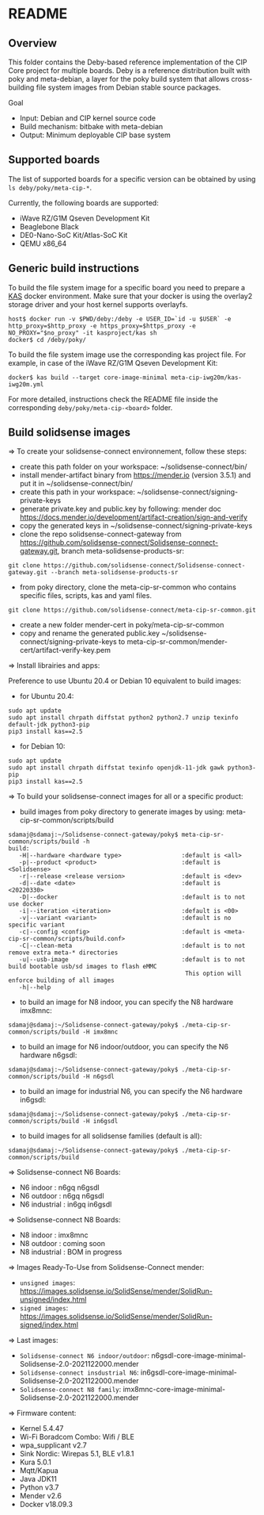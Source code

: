 README
======

Overview
--------

This folder contains the Deby-based reference implementation of the
CIP Core project for multiple boards. Deby is a reference distribution 
built with poky and meta-debian, a layer for the poky build system that 
allows cross-building file system images from Debian stable source 
packages.

Goal
  * Input: Debian and CIP kernel source code
  * Build mechanism: bitbake with meta-debian
  * Output: Minimum deployable CIP base system

Supported boards
----------------

The list of supported boards for a specific version can be obtained by 
using `ls deby/poky/meta-cip-*`.

Currently, the following boards are supported:
  * iWave RZ/G1M Qseven Development Kit
  * Beaglebone Black
  * DE0-Nano-SoC Kit/Atlas-SoC Kit
  * QEMU x86_64

Generic build instructions
--------------------------

To build the file system image for a specific board you need to
prepare a [KAS](https://github.com/siemens/kas) docker environment.
Make sure that your docker is using the overlay2 storage driver and
your host kernel supports overlayfs.


```shell
host$ docker run -v $PWD/deby:/deby -e USER_ID=`id -u $USER` -e http_proxy=$http_proxy -e https_proxy=$https_proxy -e NO_PROXY="$no_proxy" -it kasproject/kas sh
docker$ cd /deby/poky/
```

To build the file system image use the corresponding kas project file. 
For example, in case of the iWave RZ/G1M Qseven Development Kit:

```shell
docker$ kas build --target core-image-minimal meta-cip-iwg20m/kas-iwg20m.yml
```

For more detailed, instructions check the README file inside the
corresponding `deby/poky/meta-cip-<board>` folder.

Build solidsense images
-----------------------
=> To create your solidsense-connect environnement, follow these steps:

* create this path folder on your workspace: ~/solidsense-connect/bin/
* install mender-artifact binary from https://mender.io (version 3.5.1) and put it in ~/solidsense-connect/bin/
* create this path in your workspace: ~/solidsense-connect/signing-private-keys
* generate private.key and public.key by following: mender doc https://docs.mender.io/development/artifact-creation/sign-and-verify
* copy the generated keys in ~/solidsense-connect/signing-private-keys
* clone the repo solidsense-connect-gateway from https://github.com/solidsense-connect/Solidsense-connect-gateway.git, branch meta-solidsense-products-sr:

 ```shell
git clone https://github.com/solidsense-connect/Solidsense-connect-gateway.git --branch meta-solidsense-products-sr
```
* from poky directory, clone the meta-cip-sr-common who contains specific files, scripts, kas and yaml files.
 ```shell
git clone https://github.com/solidsense-connect/meta-cip-sr-common.git
```
* create a new folder mender-cert in poky/meta-cip-sr-common
* copy and rename the generated public.key ~/solidsense-connect/signing-private-keys to meta-cip-sr-common/mender-cert/artifact-verify-key.pem

=> Install librairies and apps:

Preference to use Ubuntu 20.4 or Debian 10 equivalent to build images:
* for Ubuntu 20.4:
 ```shell
sudo apt update
sudo apt install chrpath diffstat python2 python2.7 unzip texinfo default-jdk python3-pip
pip3 install kas==2.5
 ```
 * for Debian 10:
 ```shell
sudo apt update
sudo apt install chrpath diffstat texinfo openjdk-11-jdk gawk python3-pip
pip3 install kas==2.5
 ```

=> To build your solidsense-connect images for all or a specific product:

* build images from poky directory to generate images by using: meta-cip-sr-common/scripts/build

 ```shell
sdamaj@sdamaj:~/Solidsense-connect-gateway/poky$ meta-cip-sr-common/scripts/build -h
build:
    -H|--hardware <hardware type>                 :default is <all>
    -p|--product <product>                        :default is <Solidsense>
    -r|--release <release version>                :default is <dev>
    -d|--date <date>                              :default is <20220330>
    -D|--docker                                   :default is to not use docker
    -i|--iteration <iteration>                    :default is <00>
    -v|--variant <variant>                        :default is no specific variant
    -c|--config <config>                          :default is <meta-cip-sr-common/scripts/build.conf>
    -C|--clean-meta                               :default is to not remove extra meta-* directories
    -u|--usb-image                                :default is to not build bootable usb/sd images to flash eMMC
                                                   This option will enforce building of all images
    -h|--help

```

* to build an image for N8 indoor, you can specify the N8 hardware imx8mnc:
 ```shell
 sdamaj@sdamaj:~/Solidsense-connect-gateway/poky$ ./meta-cip-sr-common/scripts/build -H imx8mnc
 ```

* to build an image for N6 indoor/outdoor, you can specify the N6 hardware n6gsdl:
 ```shell
 sdamaj@sdamaj:~/Solidsense-connect-gateway/poky$ ./meta-cip-sr-common/scripts/build -H n6gsdl
 ```
* to build an image for industrial N6, you can specify the N6 hardware in6gsdl:
 ```shell
 sdamaj@sdamaj:~/Solidsense-connect-gateway/poky$ ./meta-cip-sr-common/scripts/build -H in6gsdl
```

* to build images for all solidsense families (default is all):
 ```shell
 sdamaj@sdamaj:~/Solidsense-connect-gateway/poky$ ./meta-cip-sr-common/scripts/build
```

=> Solidsense-connect N6 Boards:
* N6 indoor		: n6gq n6gsdl
* N6 outdoor	: n6gq n6gsdl
* N6 industrial	: in6gq in6gsdl 

=> Solidsense-connect N8 Boards:
* N8 indoor		: imx8mnc
* N8 outdoor 	: coming soon
* N8 industrial	: BOM in progress

=> Images Ready-To-Use from Solidsense-Connect mender:
* `unsigned images`: https://images.solidsense.io/SolidSense/mender/SolidRun-unsigned/index.html
* `signed images`: https://images.solidsense.io/SolidSense/mender/SolidRun-signed/index.html

=> Last images:
* `Solidsense-connect N6 indoor/outdoor`: n6gsdl-core-image-minimal-Solidsense-2.0-2021122000.mender
* `Solidsense-connect insdustrial N6`: in6gsdl-core-image-minimal-Solidsense-2.0-2021122000.mender
* `Solidsense-connect N8 family`: imx8mnc-core-image-minimal-Solidsense-2.0-2021122000.mender

=> Firmware content:
* Kernel 5.4.47
* Wi-Fi Boradcom Combo: Wifi / BLE
* wpa_supplicant v2.7
* Sink Nordic: Wirepas 5.1, BLE v1.8.1
* Kura 5.0.1
* Mqtt/Kapua
* Java JDK11
* Python v3.7
* Mender v2.6
* Docker v18.09.3

